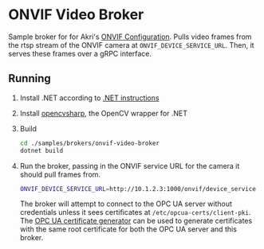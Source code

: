 # ONVIF Video Broker
Sample broker for for Akri's [ONVIF Configuration](https://docs.akri.sh/discovery-handlers/onvif). Pulls video frames
from the rtsp stream of the ONVIF camera at `ONVIF_DEVICE_SERVICE_URL`. Then, it serves these frames over a gRPC
interface. 

## Running
1. Install .NET according to [.NET instructions](https://docs.microsoft.com/dotnet/core/install/linux-ubuntu)
1. Install [opencvsharp](https://github.com/shimat/opencvsharp), the OpenCV wrapper for .NET
1. Build
    ```sh
    cd ./samples/brokers/onvif-video-broker
    dotnet build
    ```
1. Run the broker, passing in the ONVIF service URL for the camera it should pull frames from.
    ```sh
    ONVIF_DEVICE_SERVICE_URL=http://10.1.2.3:1000/onvif/device_service dotnet run
    ```

    The broker will attempt to connect to the OPC UA server without credentials unless it sees certificates at
    `/etc/opcua-certs/client-pki`. The [OPC UA certificate generator](../../opcua-certificate-generator) can be used to
    generate certificates with the same root certificate for both the OPC UA server and this broker.
